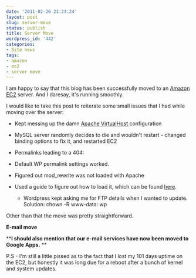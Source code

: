 ```yaml
---
date: '2011-02-26 21:24:24'
layout: post
slug: server-move
status: publish
title: Server Move
wordpress_id: '442'
categories:
- Site news
tags:
- amazon
- ec2
- server move
---
```


I am happy to say that this blog has been successfully moved to an [Amazon EC2](http://asininetech.com/2010/12/04/why-i-love-amazon-ec2/) server. And I daresay, it's running smoothly.

I would like to take this post to reiterate some small issues that I had while moving over the server:



	
  * Kept messing up the damn [Apache VirtualHost ](http://httpd.apache.org/docs/2.0/vhosts/examples.html)configuration

	
  * MySQL server randomly decides to die and wouldn't restart - changed binding options to fix it, and restarted EC2

	
  * Permalinks leading to a 404:
- Default WP permalink settings worked.
- Figured out mod_rewrite was not loaded with Apache
- Used a guide to figure out how to load it, which can be found [here](http://www.lavluda.com/2007/07/15/how-to-enable-mod_rewrite-in-apache22-debian/).

	
  * Wordpress kept asking me for FTP details when I wanted to update.
Solution: chown -R www-data: wp


Other than that the move was pretty straightforward.

**E-mail move**

**﻿**I should also mention that our e-mail services have now been moved to Google Apps.**
**

P.S - I'm still a little pissed as to the fact that I lost my 101 days uptime on the EC2, but honestly it was long due for a reboot after a bunch of kernel and system updates.
